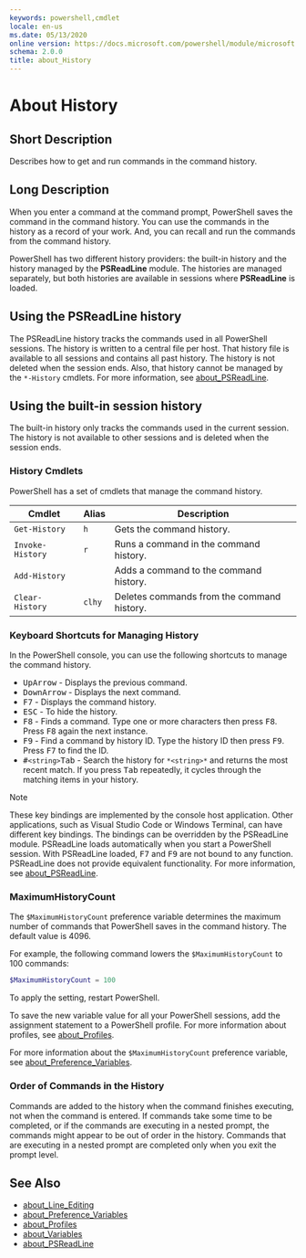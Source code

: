 ```yaml
---
keywords: powershell,cmdlet
locale: en-us
ms.date: 05/13/2020
online version: https://docs.microsoft.com/powershell/module/microsoft.powershell.core/about/about_history?view=powershell-6&WT.mc_id=ps-gethelp
schema: 2.0.0
title: about_History
---
```

# About History

## Short Description
Describes how to get and run commands in the command history.

## Long Description

When you enter a command at the command prompt, PowerShell saves the command in
the command history. You can use the commands in the history as a record of
your work. And, you can recall and run the commands from the command history.

PowerShell has two different history providers: the built-in history and the
history managed by the **PSReadLine** module. The histories are managed
separately, but both histories are available in sessions where **PSReadLine**
is loaded.

## Using the PSReadLine history

The PSReadLine history tracks the commands used in all PowerShell sessions.
The history is written to a central file per host. That history file is
available to all sessions and contains all past history. The history is not
deleted when the session ends. Also, that history cannot be managed by the
`*-History` cmdlets. For more information, see
[about_PSReadLine](../../PSReadLine/About/about_PSReadLine.md).

## Using the built-in session history

The built-in history only tracks the commands used in the current session. The
history is not available to other sessions and is deleted when the session ends.

### History Cmdlets

PowerShell has a set of cmdlets that manage the command history.

| Cmdlet           | Alias  | Description                                |
| ---------------- | ------ | ------------------------------------------ |
| `Get-History`    | `h`    | Gets the command history.                  |
| `Invoke-History` | `r`    | Runs a command in the command history.     |
| `Add-History`    |        | Adds a command to the command history.     |
| `Clear-History`  | `clhy` | Deletes commands from the command history. |

### Keyboard Shortcuts for Managing History

In the PowerShell console, you can use the following shortcuts to manage the
command history.

- <kbd>UpArrow</kbd> - Displays the previous command.
- <kbd>DownArrow</kbd> - Displays the next command.
- <kbd>F7</kbd> - Displays the command history.
- <kbd>ESC</kbd> - To hide the history.
- <kbd>F8</kbd> - Finds a command. Type one or more characters then press
  <kbd>F8</kbd>. Press <kbd>F8</kbd> again the next instance.
- <kbd>F9</kbd> - Find a command by history ID. Type the history ID then press
  <kbd>F9</kbd>. Press <kbd>F7</kbd> to find the ID.
- <kbd>#</kbd>`<string>`</kbd><kbd>Tab</kbd> - Search the history for
  `*<string>*` and returns the most recent match. If you press <kbd>Tab</kbd>
  repeatedly, it cycles through the matching items in your history.

> [!NOTE]
> These key bindings are implemented by the console host application. Other
> applications, such as Visual Studio Code or Windows Terminal, can have
> different key bindings. The bindings can be overridden by the PSReadLine
> module. PSReadLine loads automatically when you start a PowerShell session.
> With PSReadLine loaded, <kbd>F7</kbd> and <kbd>F9</kbd> are not bound to any
> function. PSReadLine does not provide equivalent functionality. For more
> information, see [about_PSReadLine](../../PSReadLine/About/about_PSReadLine.md).

### MaximumHistoryCount

The `$MaximumHistoryCount` preference variable determines the maximum number of
commands that PowerShell saves in the command history. The default value is
4096.

For example, the following command lowers the `$MaximumHistoryCount` to 100
commands:

```powershell
$MaximumHistoryCount = 100
```

To apply the setting, restart PowerShell.

To save the new variable value for all your PowerShell sessions, add the
assignment statement to a PowerShell profile. For more information about
profiles, see [about_Profiles](about_Profiles.md).

For more information about the `$MaximumHistoryCount` preference variable, see
[about_Preference_Variables](about_Preference_Variables.md).

### Order of Commands in the History

Commands are added to the history when the command finishes executing, not when
the command is entered. If commands take some time to be completed, or if the
commands are executing in a nested prompt, the commands might appear to be out
of order in the history. Commands that are executing in a nested prompt are
completed only when you exit the prompt level.

## See Also

- [about_Line_Editing](about_Line_Editing.md)
- [about_Preference_Variables](about_Preference_Variables.md)
- [about_Profiles](about_Profiles.md)
- [about_Variables](about_Variables.md)
- [about_PSReadLine](../../PSReadLine/About/about_PSReadLine.md)
